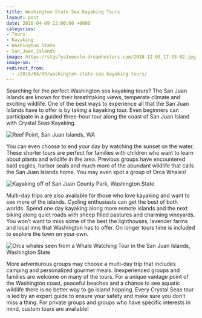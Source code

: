 ```yaml
---
title: Washington State Sea Kayaking Tours
layout: post
date: 2018-04-09 22:00:00 +0000
categories:
- Tours
- Kayaking
- Washington_State
- San_Juan_Islands
image: https://stqsfya1eeoulo.dreamhosters.com/2018-12-03_17-33-02.jpg
image-sm: ''
redirect_from:
  - /2018/04/09/washington-state-sea-kayaking-tours/
---
```

Searching for the perfect Washington sea kayaking tours? The San Juan Islands are known for their breathtaking views, temperate climate and exciting wildlife. One of the best ways to experience all that the San Juan Islands have to offer is by taking a kayaking tour. Even beginners can participate in a guided three-hour tour along the coast of San Juan Island with Crystal Seas Kayaking.

![Reef Point, San Juan Islands, WA](https://stqsfya1eeoulo.dreamhosters.com/2018-12-03_17-40-03.jpg "Reef Point, San Juan Islands, WA")

You can even choose to end your day by watching the sunset on the water. These shorter tours are perfect for families with children who want to learn about plants and wildlife in the area.  Previous groups have encountered bald eagles, harbor seals and much more of the abundant wildlife that calls the San Juan Islands home. You may even spot a group of Orca Whales!

![Kayaking off of San Juan County Park, Washington State](https://stqsfya1eeoulo.dreamhosters.com/2018-12-03_17-33-02.jpg "Kayaking off of San Juan County Park, Washington State")

Multi-day trips are also available for those who love kayaking and want to see more of the islands. Cycling enthusiasts can get the best of both worlds. Spend one day kayaking along more remote islands and the next biking along quiet roads with sheep filled pastures and charming vineyards.  You won’t want to miss some of the best the lighthouses, lavender farms and local inns that Washington has to offer. On longer tours time is included to explore the town on your own.

![Orca whales seen from a Whale Watching Tour in the San Juan Islands, Washington State](https://stqsfya1eeoulo.dreamhosters.com/2018-12-03_17-34-35.jpg "Orca whales seen from a Whale Watching Tour in the San Juan Islands, Washington State")

More adventurous groups may choose a multi-day trip that includes camping and personalized gourmet meals. Inexperienced groups and families are welcome on many of the tours. For a unique vantage point of the Washington coast, peaceful beaches and a chance to see aquatic wildlife there is no better way to go island hopping. Every Crystal Seas tour is led by an expert guide to ensure your safety and make sure you don’t miss a thing. For private groups and groups who have specific interests in mind, custom tours are available!